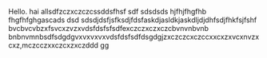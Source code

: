 Hello.
hai allsdfzczxczczcssddsfhsf
sdf
sdsdsds
hjfhjfhgfhb
fhgfhfghgascads
dsd
sdsdjdsfjsfksdjfdsfaskdjasldkjaskdljdjdhfsdjfhkfsjfshf bvcbvcvbzxfsvcxzvzxvdsfdsfsfsdfexczczxczxczcbvnvnbvnb bnbnvmnbsdfsdgdgvxvxvxvxvdsfdsfsdfdsgdgjzxczczcxczccxxcxzxvcxnvzxcxz,mczcczxxczcxzxczddd
gg
